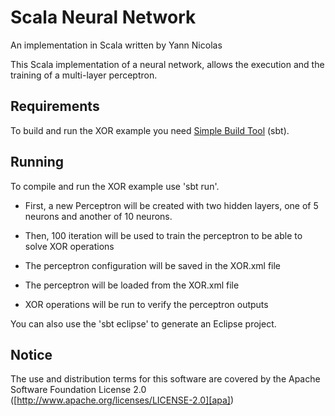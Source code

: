 Scala Neural Network
====

An implementation in Scala written by Yann Nicolas

This Scala implementation of a neural network, allows the execution and the training of a multi-layer perceptron.


Requirements
------------

To build and run the XOR example you need [Simple Build Tool][sbt] (sbt).


Running
-------

To compile and run the XOR example use 'sbt run'. 

- First, a new Perceptron will be created with two hidden layers, one of 5 neurons and another of 10 neurons.
- Then, 100 iteration will be used to train the perceptron to be able to solve XOR operations
- The perceptron configuration will be saved in the XOR.xml file

- The perceptron will be loaded from the XOR.xml file
- XOR operations will be run to verify the perceptron outputs

You can also use the 'sbt eclipse' to generate an Eclipse project.

Notice
------

The use and distribution terms for this software are covered by the
Apache Software Foundation License 2.0 ([http://www.apache.org/licenses/LICENSE-2.0][apa])

[sbt]: http://code.google.com/p/simple-build-tool/
[apa]: http://www.apache.org/licenses/LICENSE-2.0